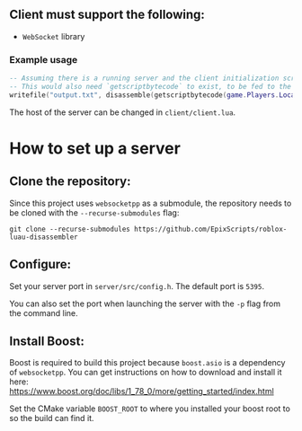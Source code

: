 ## Client must support the following:
- `WebSocket` library

### Example usage
```lua
-- Assuming there is a running server and the client initialization script (client/client.lua) has ran
-- This would also need `getscriptbytecode` to exist, to be fed to the disassembler
writefile("output.txt", disassemble(getscriptbytecode(game.Players.LocalPlayer.PlayerScripts.LocalScript)))
```

The host of the server can be changed in `client/client.lua`.

# How to set up a server

## Clone the repository:
Since this project uses `websocketpp` as a submodule, the repository needs to be cloned with the `--recurse-submodules` flag:
```
git clone --recurse-submodules https://github.com/EpixScripts/roblox-luau-disassembler
```

## Configure:
Set your server port in `server/src/config.h`. The default port is `5395`.

You can also set the port when launching the server with the `-p` flag from the command line.

## Install Boost:
Boost is required to build this project because `boost.asio` is a dependency of `websocketpp`. You can get instructions on how to download and install it here:
https://www.boost.org/doc/libs/1_78_0/more/getting_started/index.html

Set the CMake variable `BOOST_ROOT` to where you installed your boost root to so the build can find it.